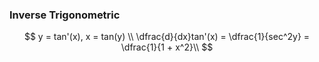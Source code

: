### Inverse Trigonometric

$$
    y = tan'(x), x = tan(y) \\
    \dfrac{d}{dx}tan'(x) = \dfrac{1}{sec^2y} = \dfrac{1}{1 + x^2}\\   
$$

